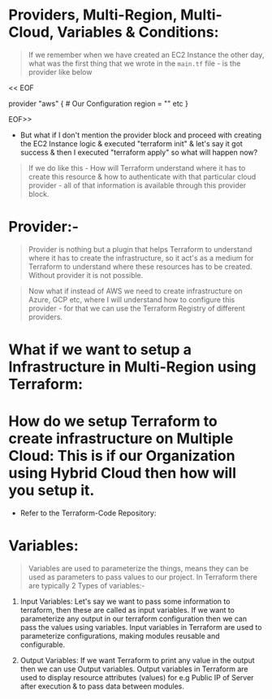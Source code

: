 # Providers, Multi-Region, Multi-Cloud, Variables & Conditions:

> If we remember when we have created an EC2 Instance the other day, what was the first thing that we wrote in the ``main.tf`` file - is the provider like below 

<<
EOF

provider "aws" {
    # Our Configuration
    region = "" etc
}

EOF>>

* But what if I don't mention the provider block and proceed with creating the EC2 Instance logic & executed "terraform init" & let's say it got success & then I executed "terraform apply" so what will happen now?

> If we do like this - How will Terraform understand where it has to create this resource & how to authenticate with that particular cloud provider - all of that information is available through this provider block. 

# Provider:-

> Provider is nothing but a plugin that helps Terraform to understand where it has to create the infrastructure, so it act's as a medium for Terraform to understand where these resources has to be created. Without provider it is not possible.

> Now what if instead of AWS we need to create infrastructure on Azure, GCP etc, where I will understand how to configure this provider - for that we can use the Terraform Registry of different providers. 


# What if we want to setup a Infrastructure in Multi-Region using Terraform:
# How do we setup Terraform to create infrastructure on Multiple Cloud: This is if our Organization using Hybrid Cloud then how will you setup it. 

* Refer to the Terraform-Code Repository:


# Variables:

> Variables are used to parameterize the things, means they can be used as parameters to pass values to our project. In Terraform there are typically 2 Types of variables:-

1. Input Variables: Let's say we want to pass some information to terraform, then these are called as input variables. If we want to parameterize any output in our terraform configuration then we can pass the values using variables. Input variables in Terraform are used to parameterize configurations, making modules reusable and configurable.


2. Output Variables: If we want Terraform to print any value in the output then we can use Output variables. Output variables in Terraform are used to display resource attributes (values) for e.g Public IP of Server after execution & to pass data between modules.